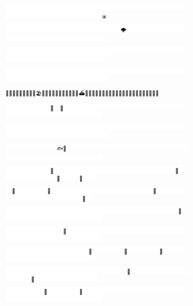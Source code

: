 <img src="./empty.png" width="17.5" height="17.5"><img src="./empty.png" width="17.5" height="17.5"><img src="./empty.png" width="17.5" height="17.5"><img src="./empty.png" width="17.5" height="17.5"><img src="./empty.png" width="17.5" height="17.5"><img src="./empty.png" width="17.5" height="17.5"><img src="./empty.png" width="17.5" height="17.5"><img src="./empty.png" width="17.5" height="17.5"><img src="./empty.png" width="17.5" height="17.5"><img src="./empty.png" width="17.5" height="17.5"><img src="./empty.png" width="17.5" height="17.5"><img src="./empty.png" width="17.5" height="17.5"><img src="./empty.png" width="17.5" height="17.5"><img src="./empty.png" width="17.5" height="17.5"><img src="./empty.png" width="17.5" height="17.5"><img src="./empty.png" width="17.5" height="17.5"><img src="./empty.png" width="17.5" height="17.5"><img src="./empty.png" width="17.5" height="17.5"><img src="./empty.png" width="17.5" height="17.5"><img src="./empty.png" width="17.5" height="17.5"><img src="./empty.png" width="17.5" height="17.5"><img src="./empty.png" width="17.5" height="17.5"><img src="./empty.png" width="17.5" height="17.5"><img src="./empty.png" width="17.5" height="17.5"><img src="./empty.png" width="17.5" height="17.5"><img src="./empty.png" width="17.5" height="17.5"><img src="./empty.png" width="17.5" height="17.5"><img src="./empty.png" width="17.5" height="17.5"><img src="./empty.png" width="17.5" height="17.5"><img src="./empty.png" width="17.5" height="17.5"><img src="./empty.png" width="17.5" height="17.5"><img src="./empty.png" width="17.5" height="17.5"><img src="./empty.png" width="17.5" height="17.5"><img src="./empty.png" width="17.5" height="17.5"><img src="./empty.png" width="17.5" height="17.5"><img src="./empty.png" width="17.5" height="17.5"><img src="./empty.png" width="17.5" height="17.5"><img src="./empty.png" width="17.5" height="17.5"><img src="./empty.png" width="17.5" height="17.5"><img src="./empty.png" width="17.5" height="17.5"><img src="./empty.png" width="17.5" height="17.5"><img src="./empty.png" width="17.5" height="17.5"><img src="./empty.png" width="17.5" height="17.5">☀️

<img src="./empty.png" width="17.5" height="17.5"><img src="./empty.png" width="17.5" height="17.5"><img src="./empty.png" width="17.5" height="17.5"><img src="./empty.png" width="17.5" height="17.5"><img src="./empty.png" width="17.5" height="17.5"><img src="./empty.png" width="17.5" height="17.5"><img src="./empty.png" width="17.5" height="17.5"><img src="./empty.png" width="17.5" height="17.5"><img src="./empty.png" width="17.5" height="17.5"><img src="./empty.png" width="17.5" height="17.5"><img src="./empty.png" width="17.5" height="17.5"><img src="./empty.png" width="17.5" height="17.5"><img src="./empty.png" width="17.5" height="17.5"><img src="./empty.png" width="17.5" height="17.5"><img src="./empty.png" width="17.5" height="17.5"><img src="./empty.png" width="17.5" height="17.5"><img src="./empty.png" width="17.5" height="17.5"><img src="./empty.png" width="17.5" height="17.5">🌩️<img src="./empty.png" width="17.5" height="17.5"><img src="./empty.png" width="17.5" height="17.5"><img src="./empty.png" width="17.5" height="17.5"><img src="./empty.png" width="17.5" height="17.5"><img src="./empty.png" width="17.5" height="17.5"><img src="./empty.png" width="17.5" height="17.5"><img src="./empty.png" width="17.5" height="17.5"><img src="./empty.png" width="17.5" height="17.5"><img src="./empty.png" width="17.5" height="17.5"><img src="./empty.png" width="17.5" height="17.5"><img src="./empty.png" width="17.5" height="17.5"><img src="./empty.png" width="17.5" height="17.5"><img src="./empty.png" width="17.5" height="17.5"><img src="./empty.png" width="17.5" height="17.5"><img src="./empty.png" width="17.5" height="17.5"><img src="./empty.png" width="17.5" height="17.5"><img src="./empty.png" width="17.5" height="17.5"><img src="./empty.png" width="17.5" height="17.5"><img src="./empty.png" width="17.5" height="17.5"><img src="./empty.png" width="17.5" height="17.5"><img src="./empty.png" width="17.5" height="17.5"><img src="./empty.png" width="17.5" height="17.5"><img src="./empty.png" width="17.5" height="17.5"><img src="./empty.png" width="17.5" height="17.5"><img src="./empty.png" width="17.5" height="17.5">

<img src="./empty.png" width="17.5" height="17.5"><img src="./empty.png" width="17.5" height="17.5"><img src="./empty.png" width="17.5" height="17.5"><img src="./empty.png" width="17.5" height="17.5"><img src="./empty.png" width="17.5" height="17.5"><img src="./empty.png" width="17.5" height="17.5"><img src="./empty.png" width="17.5" height="17.5"><img src="./empty.png" width="17.5" height="17.5"><img src="./empty.png" width="17.5" height="17.5"><img src="./empty.png" width="17.5" height="17.5"><img src="./empty.png" width="17.5" height="17.5"><img src="./empty.png" width="17.5" height="17.5"><img src="./empty.png" width="17.5" height="17.5"><img src="./empty.png" width="17.5" height="17.5"><img src="./empty.png" width="17.5" height="17.5"><img src="./empty.png" width="17.5" height="17.5"><img src="./empty.png" width="17.5" height="17.5"><img src="./empty.png" width="17.5" height="17.5"><img src="./empty.png" width="17.5" height="17.5"><img src="./empty.png" width="17.5" height="17.5"><img src="./empty.png" width="17.5" height="17.5"><img src="./empty.png" width="17.5" height="17.5"><img src="./empty.png" width="17.5" height="17.5"><img src="./empty.png" width="17.5" height="17.5"><img src="./empty.png" width="17.5" height="17.5"><img src="./empty.png" width="17.5" height="17.5"><img src="./empty.png" width="17.5" height="17.5"><img src="./empty.png" width="17.5" height="17.5"><img src="./empty.png" width="17.5" height="17.5"><img src="./empty.png" width="17.5" height="17.5"><img src="./empty.png" width="17.5" height="17.5"><img src="./empty.png" width="17.5" height="17.5"><img src="./empty.png" width="17.5" height="17.5"><img src="./empty.png" width="17.5" height="17.5"><img src="./empty.png" width="17.5" height="17.5"><img src="./empty.png" width="17.5" height="17.5"><img src="./empty.png" width="17.5" height="17.5"><img src="./empty.png" width="17.5" height="17.5"><img src="./empty.png" width="17.5" height="17.5"><img src="./empty.png" width="17.5" height="17.5"><img src="./empty.png" width="17.5" height="17.5"><img src="./empty.png" width="17.5" height="17.5"><img src="./empty.png" width="17.5" height="17.5"><img src="./empty.png" width="17.5" height="17.5">

<img src="./empty.png" width="17.5" height="17.5"><img src="./empty.png" width="17.5" height="17.5"><img src="./empty.png" width="17.5" height="17.5"><img src="./empty.png" width="17.5" height="17.5"><img src="./empty.png" width="17.5" height="17.5"><img src="./empty.png" width="17.5" height="17.5"><img src="./empty.png" width="17.5" height="17.5"><img src="./empty.png" width="17.5" height="17.5"><img src="./empty.png" width="17.5" height="17.5"><img src="./empty.png" width="17.5" height="17.5"><img src="./empty.png" width="17.5" height="17.5"><img src="./empty.png" width="17.5" height="17.5"><img src="./empty.png" width="17.5" height="17.5"><img src="./empty.png" width="17.5" height="17.5"><img src="./empty.png" width="17.5" height="17.5"><img src="./empty.png" width="17.5" height="17.5"><img src="./empty.png" width="17.5" height="17.5"><img src="./empty.png" width="17.5" height="17.5"><img src="./empty.png" width="17.5" height="17.5"><img src="./empty.png" width="17.5" height="17.5"><img src="./empty.png" width="17.5" height="17.5"><img src="./empty.png" width="17.5" height="17.5"><img src="./empty.png" width="17.5" height="17.5"><img src="./empty.png" width="17.5" height="17.5"><img src="./empty.png" width="17.5" height="17.5"><img src="./empty.png" width="17.5" height="17.5"><img src="./empty.png" width="17.5" height="17.5"><img src="./empty.png" width="17.5" height="17.5"><img src="./empty.png" width="17.5" height="17.5"><img src="./empty.png" width="17.5" height="17.5"><img src="./empty.png" width="17.5" height="17.5"><img src="./empty.png" width="17.5" height="17.5"><img src="./empty.png" width="17.5" height="17.5"><img src="./empty.png" width="17.5" height="17.5"><img src="./empty.png" width="17.5" height="17.5"><img src="./empty.png" width="17.5" height="17.5"><img src="./empty.png" width="17.5" height="17.5"><img src="./empty.png" width="17.5" height="17.5"><img src="./empty.png" width="17.5" height="17.5"><img src="./empty.png" width="17.5" height="17.5"><img src="./empty.png" width="17.5" height="17.5"><img src="./empty.png" width="17.5" height="17.5"><img src="./empty.png" width="17.5" height="17.5"><img src="./empty.png" width="17.5" height="17.5">

🌊🌊🌊🌊🛶🌊🌊🌊🌊🏖️🌊🌊🌊🌊🌊🌊🌊🌊🌊🌊🌊⛴🌊🌊🌊🌊🌊🌊🌊🌊🌊🌊🌊🌊🌊🌊🌊🌊🌊🌊🌊🌊🌊🌊

<img src="./empty.png" width="17.5" height="17.5"><img src="./empty.png" width="17.5" height="17.5"><img src="./empty.png" width="17.5" height="17.5"><img src="./empty.png" width="17.5" height="17.5"><img src="./empty.png" width="17.5" height="17.5"><img src="./empty.png" width="17.5" height="17.5"><img src="./empty.png" width="17.5" height="17.5">🐋<img src="./empty.png" width="17.5" height="17.5">🐋<img src="./empty.png" width="17.5" height="17.5"><img src="./empty.png" width="17.5" height="17.5"><img src="./empty.png" width="17.5" height="17.5"><img src="./empty.png" width="17.5" height="17.5"><img src="./empty.png" width="17.5" height="17.5"><img src="./empty.png" width="17.5" height="17.5"><img src="./empty.png" width="17.5" height="17.5"><img src="./empty.png" width="17.5" height="17.5"><img src="./empty.png" width="17.5" height="17.5"><img src="./empty.png" width="17.5" height="17.5"><img src="./empty.png" width="17.5" height="17.5"><img src="./empty.png" width="17.5" height="17.5"><img src="./empty.png" width="17.5" height="17.5"><img src="./empty.png" width="17.5" height="17.5"><img src="./empty.png" width="17.5" height="17.5"><img src="./empty.png" width="17.5" height="17.5"><img src="./empty.png" width="17.5" height="17.5"><img src="./empty.png" width="17.5" height="17.5"><img src="./empty.png" width="17.5" height="17.5"><img src="./empty.png" width="17.5" height="17.5"><img src="./empty.png" width="17.5" height="17.5"><img src="./empty.png" width="17.5" height="17.5"><img src="./empty.png" width="17.5" height="17.5"><img src="./empty.png" width="17.5" height="17.5"><img src="./empty.png" width="17.5" height="17.5"><img src="./empty.png" width="17.5" height="17.5"><img src="./empty.png" width="17.5" height="17.5"><img src="./empty.png" width="17.5" height="17.5"><img src="./empty.png" width="17.5" height="17.5"><img src="./empty.png" width="17.5" height="17.5"><img src="./empty.png" width="17.5" height="17.5"><img src="./empty.png" width="17.5" height="17.5"><img src="./empty.png" width="17.5" height="17.5"><img src="./empty.png" width="17.5" height="17.5">

<img src="./empty.png" width="17.5" height="17.5"><img src="./empty.png" width="17.5" height="17.5"><img src="./empty.png" width="17.5" height="17.5"><img src="./empty.png" width="17.5" height="17.5"><img src="./empty.png" width="17.5" height="17.5"><img src="./empty.png" width="17.5" height="17.5"><img src="./empty.png" width="17.5" height="17.5"><img src="./empty.png" width="17.5" height="17.5"><img src="./empty.png" width="17.5" height="17.5"><img src="./empty.png" width="17.5" height="17.5"><img src="./empty.png" width="17.5" height="17.5"><img src="./empty.png" width="17.5" height="17.5"><img src="./empty.png" width="17.5" height="17.5"><img src="./empty.png" width="17.5" height="17.5"><img src="./empty.png" width="17.5" height="17.5"><img src="./empty.png" width="17.5" height="17.5"><img src="./empty.png" width="17.5" height="17.5"><img src="./empty.png" width="17.5" height="17.5"><img src="./empty.png" width="17.5" height="17.5"><img src="./empty.png" width="17.5" height="17.5"><img src="./empty.png" width="17.5" height="17.5"><img src="./empty.png" width="17.5" height="17.5"><img src="./empty.png" width="17.5" height="17.5"><img src="./empty.png" width="17.5" height="17.5"><img src="./empty.png" width="17.5" height="17.5"><img src="./empty.png" width="17.5" height="17.5"><img src="./empty.png" width="17.5" height="17.5"><img src="./empty.png" width="17.5" height="17.5"><img src="./empty.png" width="17.5" height="17.5"><img src="./empty.png" width="17.5" height="17.5"><img src="./empty.png" width="17.5" height="17.5"><img src="./empty.png" width="17.5" height="17.5"><img src="./empty.png" width="17.5" height="17.5"><img src="./empty.png" width="17.5" height="17.5"><img src="./empty.png" width="17.5" height="17.5"><img src="./empty.png" width="17.5" height="17.5"><img src="./empty.png" width="17.5" height="17.5"><img src="./empty.png" width="17.5" height="17.5"><img src="./empty.png" width="17.5" height="17.5"><img src="./empty.png" width="17.5" height="17.5"><img src="./empty.png" width="17.5" height="17.5"><img src="./empty.png" width="17.5" height="17.5"><img src="./empty.png" width="17.5" height="17.5"><img src="./empty.png" width="17.5" height="17.5">

<img src="./empty.png" width="17.5" height="17.5"><img src="./empty.png" width="17.5" height="17.5"><img src="./empty.png" width="17.5" height="17.5"><img src="./empty.png" width="17.5" height="17.5"><img src="./empty.png" width="17.5" height="17.5"><img src="./empty.png" width="17.5" height="17.5"><img src="./empty.png" width="17.5" height="17.5"><img src="./empty.png" width="17.5" height="17.5">🐟🐙<img src="./empty.png" width="17.5" height="17.5"><img src="./empty.png" width="17.5" height="17.5"><img src="./empty.png" width="17.5" height="17.5"><img src="./empty.png" width="17.5" height="17.5"><img src="./empty.png" width="17.5" height="17.5"><img src="./empty.png" width="17.5" height="17.5"><img src="./empty.png" width="17.5" height="17.5"><img src="./empty.png" width="17.5" height="17.5"><img src="./empty.png" width="17.5" height="17.5"><img src="./empty.png" width="17.5" height="17.5"><img src="./empty.png" width="17.5" height="17.5"><img src="./empty.png" width="17.5" height="17.5"><img src="./empty.png" width="17.5" height="17.5"><img src="./empty.png" width="17.5" height="17.5"><img src="./empty.png" width="17.5" height="17.5"><img src="./empty.png" width="17.5" height="17.5"><img src="./empty.png" width="17.5" height="17.5"><img src="./empty.png" width="17.5" height="17.5"><img src="./empty.png" width="17.5" height="17.5"><img src="./empty.png" width="17.5" height="17.5"><img src="./empty.png" width="17.5" height="17.5"><img src="./empty.png" width="17.5" height="17.5"><img src="./empty.png" width="17.5" height="17.5"><img src="./empty.png" width="17.5" height="17.5"><img src="./empty.png" width="17.5" height="17.5"><img src="./empty.png" width="17.5" height="17.5"><img src="./empty.png" width="17.5" height="17.5"><img src="./empty.png" width="17.5" height="17.5"><img src="./empty.png" width="17.5" height="17.5"><img src="./empty.png" width="17.5" height="17.5"><img src="./empty.png" width="17.5" height="17.5"><img src="./empty.png" width="17.5" height="17.5"><img src="./empty.png" width="17.5" height="17.5"><img src="./empty.png" width="17.5" height="17.5">

<img src="./empty.png" width="17.5" height="17.5"><img src="./empty.png" width="17.5" height="17.5"><img src="./empty.png" width="17.5" height="17.5"><img src="./empty.png" width="17.5" height="17.5"><img src="./empty.png" width="17.5" height="17.5"><img src="./empty.png" width="17.5" height="17.5"><img src="./empty.png" width="17.5" height="17.5">🦐<img src="./empty.png" width="17.5" height="17.5"><img src="./empty.png" width="17.5" height="17.5"><img src="./empty.png" width="17.5" height="17.5"><img src="./empty.png" width="17.5" height="17.5"><img src="./empty.png" width="17.5" height="17.5"><img src="./empty.png" width="17.5" height="17.5"><img src="./empty.png" width="17.5" height="17.5"><img src="./empty.png" width="17.5" height="17.5"><img src="./empty.png" width="17.5" height="17.5"><img src="./empty.png" width="17.5" height="17.5"><img src="./empty.png" width="17.5" height="17.5"><img src="./empty.png" width="17.5" height="17.5"><img src="./empty.png" width="17.5" height="17.5"><img src="./empty.png" width="17.5" height="17.5"><img src="./empty.png" width="17.5" height="17.5"><img src="./empty.png" width="17.5" height="17.5"><img src="./empty.png" width="17.5" height="17.5"><img src="./empty.png" width="17.5" height="17.5"><img src="./empty.png" width="17.5" height="17.5">🐙<img src="./empty.png" width="17.5" height="17.5"><img src="./empty.png" width="17.5" height="17.5"><img src="./empty.png" width="17.5" height="17.5"><img src="./empty.png" width="17.5" height="17.5"><img src="./empty.png" width="17.5" height="17.5"><img src="./empty.png" width="17.5" height="17.5"><img src="./empty.png" width="17.5" height="17.5"><img src="./empty.png" width="17.5" height="17.5"><img src="./empty.png" width="17.5" height="17.5">🦭<img src="./empty.png" width="17.5" height="17.5"><img src="./empty.png" width="17.5" height="17.5"><img src="./empty.png" width="17.5" height="17.5">🦭<img src="./empty.png" width="17.5" height="17.5"><img src="./empty.png" width="17.5" height="17.5">

<img src="./empty.png" width="17.5" height="17.5">🐋<img src="./empty.png" width="17.5" height="17.5"><img src="./empty.png" width="17.5" height="17.5"><img src="./empty.png" width="17.5" height="17.5"><img src="./empty.png" width="17.5" height="17.5"><img src="./empty.png" width="17.5" height="17.5">🐋<img src="./empty.png" width="17.5" height="17.5"><img src="./empty.png" width="17.5" height="17.5"><img src="./empty.png" width="17.5" height="17.5"><img src="./empty.png" width="17.5" height="17.5"><img src="./empty.png" width="17.5" height="17.5"><img src="./empty.png" width="17.5" height="17.5"><img src="./empty.png" width="17.5" height="17.5"><img src="./empty.png" width="17.5" height="17.5"><img src="./empty.png" width="17.5" height="17.5"><img src="./empty.png" width="17.5" height="17.5"><img src="./empty.png" width="17.5" height="17.5"><img src="./empty.png" width="17.5" height="17.5"><img src="./empty.png" width="17.5" height="17.5"><img src="./empty.png" width="17.5" height="17.5"><img src="./empty.png" width="17.5" height="17.5"><img src="./empty.png" width="17.5" height="17.5">🐙<img src="./empty.png" width="17.5" height="17.5"><img src="./empty.png" width="17.5" height="17.5"><img src="./empty.png" width="17.5" height="17.5"><img src="./empty.png" width="17.5" height="17.5"><img src="./empty.png" width="17.5" height="17.5"><img src="./empty.png" width="17.5" height="17.5"><img src="./empty.png" width="17.5" height="17.5"><img src="./empty.png" width="17.5" height="17.5"><img src="./empty.png" width="17.5" height="17.5"><img src="./empty.png" width="17.5" height="17.5"><img src="./empty.png" width="17.5" height="17.5"><img src="./empty.png" width="17.5" height="17.5"><img src="./empty.png" width="17.5" height="17.5"><img src="./empty.png" width="17.5" height="17.5"><img src="./empty.png" width="17.5" height="17.5"><img src="./empty.png" width="17.5" height="17.5"><img src="./empty.png" width="17.5" height="17.5">🦐<img src="./empty.png" width="17.5" height="17.5">

<img src="./empty.png" width="17.5" height="17.5"><img src="./empty.png" width="17.5" height="17.5"><img src="./empty.png" width="17.5" height="17.5"><img src="./empty.png" width="17.5" height="17.5"><img src="./empty.png" width="17.5" height="17.5"><img src="./empty.png" width="17.5" height="17.5"><img src="./empty.png" width="17.5" height="17.5"><img src="./empty.png" width="17.5" height="17.5"><img src="./empty.png" width="17.5" height="17.5"><img src="./empty.png" width="17.5" height="17.5"><img src="./empty.png" width="17.5" height="17.5"><img src="./empty.png" width="17.5" height="17.5"><img src="./empty.png" width="17.5" height="17.5"><img src="./empty.png" width="17.5" height="17.5"><img src="./empty.png" width="17.5" height="17.5"><img src="./empty.png" width="17.5" height="17.5"><img src="./empty.png" width="17.5" height="17.5"><img src="./empty.png" width="17.5" height="17.5"><img src="./empty.png" width="17.5" height="17.5"><img src="./empty.png" width="17.5" height="17.5"><img src="./empty.png" width="17.5" height="17.5"><img src="./empty.png" width="17.5" height="17.5"><img src="./empty.png" width="17.5" height="17.5"><img src="./empty.png" width="17.5" height="17.5"><img src="./empty.png" width="17.5" height="17.5"><img src="./empty.png" width="17.5" height="17.5"><img src="./empty.png" width="17.5" height="17.5">🦐<img src="./empty.png" width="17.5" height="17.5"><img src="./empty.png" width="17.5" height="17.5"><img src="./empty.png" width="17.5" height="17.5"><img src="./empty.png" width="17.5" height="17.5"><img src="./empty.png" width="17.5" height="17.5"><img src="./empty.png" width="17.5" height="17.5"><img src="./empty.png" width="17.5" height="17.5"><img src="./empty.png" width="17.5" height="17.5"><img src="./empty.png" width="17.5" height="17.5"><img src="./empty.png" width="17.5" height="17.5"><img src="./empty.png" width="17.5" height="17.5"><img src="./empty.png" width="17.5" height="17.5"><img src="./empty.png" width="17.5" height="17.5"><img src="./empty.png" width="17.5" height="17.5"><img src="./empty.png" width="17.5" height="17.5"><img src="./empty.png" width="17.5" height="17.5">

<img src="./empty.png" width="17.5" height="17.5"><img src="./empty.png" width="17.5" height="17.5"><img src="./empty.png" width="17.5" height="17.5"><img src="./empty.png" width="17.5" height="17.5"><img src="./empty.png" width="17.5" height="17.5"><img src="./empty.png" width="17.5" height="17.5"><img src="./empty.png" width="17.5" height="17.5"><img src="./empty.png" width="17.5" height="17.5"><img src="./empty.png" width="17.5" height="17.5">🐠<img src="./empty.png" width="17.5" height="17.5"><img src="./empty.png" width="17.5" height="17.5"><img src="./empty.png" width="17.5" height="17.5"><img src="./empty.png" width="17.5" height="17.5"><img src="./empty.png" width="17.5" height="17.5"><img src="./empty.png" width="17.5" height="17.5"><img src="./empty.png" width="17.5" height="17.5"><img src="./empty.png" width="17.5" height="17.5"><img src="./empty.png" width="17.5" height="17.5"><img src="./empty.png" width="17.5" height="17.5"><img src="./empty.png" width="17.5" height="17.5"><img src="./empty.png" width="17.5" height="17.5"><img src="./empty.png" width="17.5" height="17.5"><img src="./empty.png" width="17.5" height="17.5"><img src="./empty.png" width="17.5" height="17.5"><img src="./empty.png" width="17.5" height="17.5"><img src="./empty.png" width="17.5" height="17.5"><img src="./empty.png" width="17.5" height="17.5"><img src="./empty.png" width="17.5" height="17.5"><img src="./empty.png" width="17.5" height="17.5"><img src="./empty.png" width="17.5" height="17.5"><img src="./empty.png" width="17.5" height="17.5"><img src="./empty.png" width="17.5" height="17.5"><img src="./empty.png" width="17.5" height="17.5"><img src="./empty.png" width="17.5" height="17.5"><img src="./empty.png" width="17.5" height="17.5"><img src="./empty.png" width="17.5" height="17.5"><img src="./empty.png" width="17.5" height="17.5"><img src="./empty.png" width="17.5" height="17.5"><img src="./empty.png" width="17.5" height="17.5"><img src="./empty.png" width="17.5" height="17.5"><img src="./empty.png" width="17.5" height="17.5"><img src="./empty.png" width="17.5" height="17.5"><img src="./empty.png" width="17.5" height="17.5">

<img src="./empty.png" width="17.5" height="17.5"><img src="./empty.png" width="17.5" height="17.5"><img src="./empty.png" width="17.5" height="17.5"><img src="./empty.png" width="17.5" height="17.5"><img src="./empty.png" width="17.5" height="17.5"><img src="./empty.png" width="17.5" height="17.5"><img src="./empty.png" width="17.5" height="17.5"><img src="./empty.png" width="17.5" height="17.5"><img src="./empty.png" width="17.5" height="17.5"><img src="./empty.png" width="17.5" height="17.5"><img src="./empty.png" width="17.5" height="17.5"><img src="./empty.png" width="17.5" height="17.5"><img src="./empty.png" width="17.5" height="17.5">🌿<img src="./empty.png" width="17.5" height="17.5"><img src="./empty.png" width="17.5" height="17.5"><img src="./empty.png" width="17.5" height="17.5"><img src="./empty.png" width="17.5" height="17.5"><img src="./empty.png" width="17.5" height="17.5">🦪<img src="./empty.png" width="17.5" height="17.5"><img src="./empty.png" width="17.5" height="17.5"><img src="./empty.png" width="17.5" height="17.5"><img src="./empty.png" width="17.5" height="17.5"><img src="./empty.png" width="17.5" height="17.5">🪸<img src="./empty.png" width="17.5" height="17.5"><img src="./empty.png" width="17.5" height="17.5"><img src="./empty.png" width="17.5" height="17.5"><img src="./empty.png" width="17.5" height="17.5"><img src="./empty.png" width="17.5" height="17.5"><img src="./empty.png" width="17.5" height="17.5"><img src="./empty.png" width="17.5" height="17.5"><img src="./empty.png" width="17.5" height="17.5"><img src="./empty.png" width="17.5" height="17.5"><img src="./empty.png" width="17.5" height="17.5"><img src="./empty.png" width="17.5" height="17.5"><img src="./empty.png" width="17.5" height="17.5"><img src="./empty.png" width="17.5" height="17.5"><img src="./empty.png" width="17.5" height="17.5"><img src="./empty.png" width="17.5" height="17.5"><img src="./empty.png" width="17.5" height="17.5"><img src="./empty.png" width="17.5" height="17.5"><img src="./empty.png" width="17.5" height="17.5">

<img src="./empty.png" width="17.5" height="17.5"><img src="./empty.png" width="17.5" height="17.5"><img src="./empty.png" width="17.5" height="17.5"><img src="./empty.png" width="17.5" height="17.5"><img src="./empty.png" width="17.5" height="17.5"><img src="./empty.png" width="17.5" height="17.5"><img src="./empty.png" width="17.5" height="17.5"><img src="./empty.png" width="17.5" height="17.5"><img src="./empty.png" width="17.5" height="17.5"><img src="./empty.png" width="17.5" height="17.5"><img src="./empty.png" width="17.5" height="17.5"><img src="./empty.png" width="17.5" height="17.5"><img src="./empty.png" width="17.5" height="17.5"><img src="./empty.png" width="17.5" height="17.5"><img src="./empty.png" width="17.5" height="17.5"><img src="./empty.png" width="17.5" height="17.5"><img src="./empty.png" width="17.5" height="17.5"><img src="./empty.png" width="17.5" height="17.5"><img src="./empty.png" width="17.5" height="17.5">🦀<img src="./empty.png" width="17.5" height="17.5"><img src="./empty.png" width="17.5" height="17.5"><img src="./empty.png" width="17.5" height="17.5"><img src="./empty.png" width="17.5" height="17.5"><img src="./empty.png" width="17.5" height="17.5"><img src="./empty.png" width="17.5" height="17.5"><img src="./empty.png" width="17.5" height="17.5"><img src="./empty.png" width="17.5" height="17.5"><img src="./empty.png" width="17.5" height="17.5"><img src="./empty.png" width="17.5" height="17.5"><img src="./empty.png" width="17.5" height="17.5"><img src="./empty.png" width="17.5" height="17.5"><img src="./empty.png" width="17.5" height="17.5">🪸<img src="./empty.png" width="17.5" height="17.5"><img src="./empty.png" width="17.5" height="17.5"><img src="./empty.png" width="17.5" height="17.5"><img src="./empty.png" width="17.5" height="17.5"><img src="./empty.png" width="17.5" height="17.5"><img src="./empty.png" width="17.5" height="17.5"><img src="./empty.png" width="17.5" height="17.5"><img src="./empty.png" width="17.5" height="17.5"><img src="./empty.png" width="17.5" height="17.5"><img src="./empty.png" width="17.5" height="17.5">

<img src="./empty.png" width="17.5" height="17.5"><img src="./empty.png" width="17.5" height="17.5"><img src="./empty.png" width="17.5" height="17.5"><img src="./empty.png" width="17.5" height="17.5"><img src="./empty.png" width="17.5" height="17.5"><img src="./empty.png" width="17.5" height="17.5">🦀<img src="./empty.png" width="17.5" height="17.5"><img src="./empty.png" width="17.5" height="17.5"><img src="./empty.png" width="17.5" height="17.5"><img src="./empty.png" width="17.5" height="17.5"><img src="./empty.png" width="17.5" height="17.5">🌿<img src="./empty.png" width="17.5" height="17.5"><img src="./empty.png" width="17.5" height="17.5"><img src="./empty.png" width="17.5" height="17.5"><img src="./empty.png" width="17.5" height="17.5"><img src="./empty.png" width="17.5" height="17.5"><img src="./empty.png" width="17.5" height="17.5"><img src="./empty.png" width="17.5" height="17.5"><img src="./empty.png" width="17.5" height="17.5"><img src="./empty.png" width="17.5" height="17.5"><img src="./empty.png" width="17.5" height="17.5"><img src="./empty.png" width="17.5" height="17.5"><img src="./empty.png" width="17.5" height="17.5"><img src="./empty.png" width="17.5" height="17.5"><img src="./empty.png" width="17.5" height="17.5"><img src="./empty.png" width="17.5" height="17.5"><img src="./empty.png" width="17.5" height="17.5"><img src="./empty.png" width="17.5" height="17.5"><img src="./empty.png" width="17.5" height="17.5"><img src="./empty.png" width="17.5" height="17.5"><img src="./empty.png" width="17.5" height="17.5"><img src="./empty.png" width="17.5" height="17.5"><img src="./empty.png" width="17.5" height="17.5"><img src="./empty.png" width="17.5" height="17.5"><img src="./empty.png" width="17.5" height="17.5"><img src="./empty.png" width="17.5" height="17.5"><img src="./empty.png" width="17.5" height="17.5"><img src="./empty.png" width="17.5" height="17.5"><img src="./empty.png" width="17.5" height="17.5"><img src="./empty.png" width="17.5" height="17.5"><img src="./empty.png" width="17.5" height="17.5"><img src="./empty.png" width="17.5" height="17.5">

